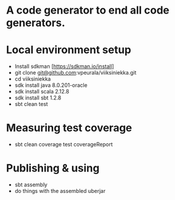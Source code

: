 # A code generator to end all code generators.

# Local environment setup
  * Install sdkman [https://sdkman.io/install]
  * git clone git@github.com:vpeurala/viiksiniekka.git
  * cd viiksiniekka
  * sdk install java 8.0.201-oracle
  * sdk install scala 2.12.8
  * sdk install sbt 1.2.8
  * sbt clean test

# Measuring test coverage
  * sbt clean coverage test coverageReport

# Publishing & using
  * sbt assembly
  * do things with the assembled uberjar

